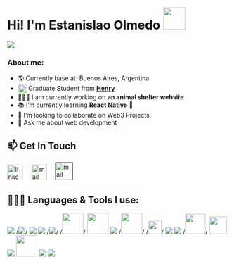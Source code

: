 
<h1>Hi! I'm Estanislao Olmedo <img src="https://raw.githubusercontent.com/iampavangandhi/iampavangandhi/master/gifs/Hi.gif"  height='50px'></h1>
<img src="https://readme-typing-svg.herokuapp.com?color=E9B517&lines=Full+Stack+Developer;Web3+enthusiast">

### About me:
- 🌎 Currently base at: Buenos Aires, Argentina
- <img align='center' src="https://res.cloudinary.com/crunchbase-production/image/upload/c_lpad,h_256,w_256,f_auto,q_auto:eco,dpr_1/tdgwdgx9n7ubjqkhr6ew" width="20px"> Graduate Student from **[Henry](https://www.soyhenry.com/webfullstack)**
- 👨🏻‍💻 I am currently working on **an animal shelter website**
- 📚 I’m currently learning **React Native** 📲
- 👯 I’m looking to collaborate on Web3 Projects
- 💬 Ask me about web development

## 📫 Get In Touch
<a href="https://www.linkedin.com/in/estanislao-olmedo-208510247/" target="_blank"><img src="https://www.vectorlogo.zone/logos/linkedin/linkedin-icon.svg" width="35px" alt="linkedin"></a>
&nbsp; &nbsp;
<a href="https://mail.google.com/mail/u/0/#inbox?compose=DmwnWsLLjpRZQkrDfvNMWdLLZkRSCfxFDJqqtpLZsLNfXtPwWJRjbLjhpKgnxDvNvLzSTMmCRgHB"><img src="https://www.vectorlogo.zone/logos/gmail/gmail-icon.svg" width="35px" alt="mail"></a>
&nbsp; &nbsp;
<a href="" target="_blank"><img title='Portfolio Website' src="https://cdn-icons-png.flaticon.com/512/186/186373.png" width="40px" alt="mail"></a> 
&nbsp; &nbsp;

## 👨🏻‍💻 Languages & Tools I use:
<a href="https://www.javascript.com/" target="_blank" title="JavaScript"><img src="https://img.icons8.com/color/48/000000/javascript.png"/></a>
/*<a href="https://www.typescriptlang.org/" target="_blank" title="TypeScript"><img src="https://img.icons8.com/color/48/000000/typescript.png"/></a>*/
<a href="https://www.w3schools.com/html/" target="_blank" title="HTML5"><img src="https://img.icons8.com/color/48/000000/html-5.png"/></a>
<a href="https://www.w3schools.com/css/" target="_blank" title="CSS3"><img src="https://img.icons8.com/color/48/000000/css3.png"/></a>
/*<a href="https://sass-lang.com/" target="_blank" title="SASS"><img src="https://img.icons8.com/color/48/000000/sass.png"/></a>*/
/*<a href="https://mui.com/" target="_blank" title="MaterialUI"><img width='48px' src="https://mui.com/static/logo.png"/></a>*/
<a href="https://tailwindcss.com/" target="_blank" title="Tailwind CSS"><img width='48px' src="https://upload.wikimedia.org/wikipedia/commons/thumb/d/d5/Tailwind_CSS_Logo.svg/2048px-Tailwind_CSS_Logo.svg.png"/></a>
<a href="https://reactjs.org/" target="_blank" title="React"><img src="https://img.icons8.com/color/48/000000/react-native.png"/></a>
/*<a href="https://nextjs.org/" target="_blank" title="Next.js"><img width="48px" src="https://s2.qwant.com/thumbr/0x0/4/c/51a9ba451825929e69f00ddaa26db870683cbf42daec0ccaf4dc9896b0fc8f/next-logo.png?u=https%3A%2F%2Fassets.vercel.com%2Fimage%2Fupload%2Fv1607554385%2Frepositories%2Fnext-js%2Fnext-logo.png&q=0&b=1&p=0&a=0"/></a>*/
/*<a href="https://docs.soliditylang.org/en/v0.8.15/" target="_blank" title="Solidity"><img width='30px' src="https://upload.wikimedia.org/wikipedia/commons/thumb/9/98/Solidity_logo.svg/1200px-Solidity_logo.svg.png"/></a>*/
<a href="https://redux.js.org/" target="_blank" title="Redux"><img src="https://img.icons8.com/color/48/000000/redux.png"/></a>
<a href="https://nodejs.org/" target="_blank" title="Node.js"><img src="https://img.icons8.com/color/48/000000/nodejs.png"/></a>
/*<a href="https://www.sanity.io/" target="_blank" title="Sanity.io"><img width='46px' src="https://images.g2crowd.com/uploads/product/image/large_detail/large_detail_96102ac6497377cd53da621075fe828e/sanity.png" /></a>*/
<a href="https://sequelize.org/" target="_blank" title="Sequelize"><img width="40px" src="https://s2.qwant.com/thumbr/0x380/f/1/def6e5a6cedacd5856251aeaef7e52119bf19a4f70ada987080f4a3db8e074/sequelize-logo-png-transparent.png?u=https%3A%2F%2Fcdn.freebiesupply.com%2Flogos%2Flarge%2F2x%2Fsequelize-logo-png-transparent.png&q=0&b=1&p=0&a=0"/></a>
<a href="https://www.postgresql.org/" target="_blank" title="PostgreSQL"><img src="https://img.icons8.com/color/48/000000/postgresql.png"/></a>
<a href="https://code.visualstudio.com/" target="_blank" title="Visual Studio Code"><img width='48px'  src="https://upload.wikimedia.org/wikipedia/commons/thumb/9/9a/Visual_Studio_Code_1.35_icon.svg/2048px-Visual_Studio_Code_1.35_icon.svg.png"/></a>
<a href="https://git-scm.com/" target="_blank" title="Git"><img src="https://img.icons8.com/color/48/000000/git.png"/></a>
<a href="https://www.figma.com/" target="_blank" title="Figma"><img src="https://img.icons8.com/color/48/000000/figma.png"/></a>
